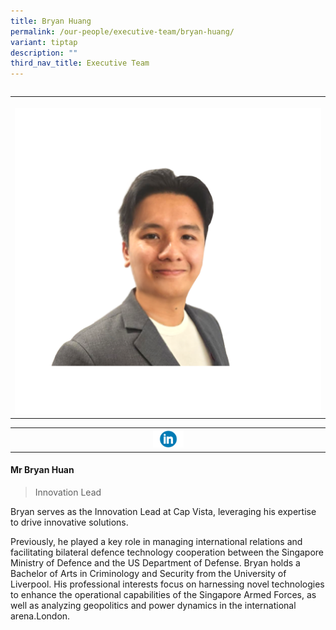 ```yaml
---
title: Bryan Huang
permalink: /our-people/executive-team/bryan-huang/
variant: tiptap
description: ""
third_nav_title: Executive Team
---
```

<p></p>
<table style="width: 0px">
<colgroup></colgroup>
<tbody>
<tr></tr>
</tbody>
</table>
<table style="minWidth: 25px">
<colgroup>
<col>
</colgroup>
<tbody>
<tr>
<th rowspan="1" colspan="1">
<p></p>
<div class="isomer-image-wrapper">
<img style="width: 100%" height="auto" width="100%" alt="" src="/images/Bryan_s_Profile_picture__1_.png">
</div>
</th>
</tr>
</tbody>
</table>
<table style="minWidth: 25px">
<colgroup>
<col>
</colgroup>
<tbody>
<tr>
<th rowspan="1" colspan="1"><a class="isomer-image-wrapper" href="https://www.linkedin.com/in/eunice001/"><img style="width: 10%;" height="auto" width="100%" alt="" src="/images/Executive Team/linkedin_logo_optimized.png"></a>
</th>
</tr>
</tbody>
</table>
<h4><strong>Mr Bryan Huan</strong></h4>
<blockquote>
<p>Innovation Lead</p>
</blockquote>
<p>Bryan serves as the Innovation Lead at Cap Vista, leveraging his expertise
to drive innovative solutions.&nbsp;</p>
<p>Previously, he played a key role in managing international relations and
facilitating bilateral defence technology cooperation between the Singapore
Ministry of Defence and the US Department of Defense. Bryan holds a Bachelor
of Arts in Criminology and Security from the University of Liverpool. His
professional interests focus on harnessing novel technologies to enhance
the operational capabilities of the Singapore Armed Forces, as well as
analyzing geopolitics and power dynamics in the international arena.London.</p>